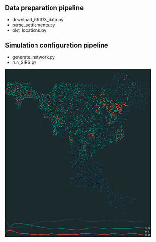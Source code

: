 ## Data preparation pipeline

* download_GRID3_data.py
* parse_settlements.py
* plot_locations.py

## Simulation configuration pipeline

* generate_network.py
* run_SIRS.py

![Jigawa GRID3 kNN SIRS](docs/Jigawa_GRID3_knn_SIRS.gif)
